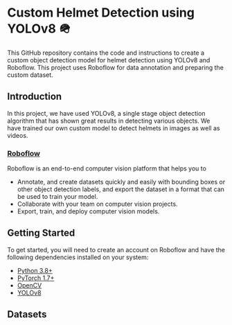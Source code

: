 # Custom Helmet Detection using YOLOv8 🪖

This GitHub repository contains the code and instructions to create a custom object detection model for helmet detection using YOLOv8 and Roboflow.
This project uses Roboflow for data annotation and preparing the custom dataset.

## Introduction

In this project, we have used YOLOv8, a single stage object detection algorithm that has shown great results in detecting various objects. We have trained our own custom model to detect helmets in images as well as videos.

### [Roboflow](https://roboflow.com/)

Roboflow is an end-to-end computer vision platform that helps you to 
- Annotate, and create datasets quickly and easily with bounding boxes or other object detection labels, and export the dataset in a format that can be used to train     your model. 
- Collaborate with your team on computer vision projects.
- Export, train, and deploy computer vision models.  


## Getting Started

To get started, you will need to create an account on Roboflow and have the following dependencies installed on your system:

- [Python  3.8+](https://www.python.org/downloads/)
- [PyTorch 1.7+](https://pytorch.org/get-started/locally/)
- [OpenCV](https://opencv.org/)
- [YOLOv8](https://github.com/ultralytics/ultralytics)

## Datasets

